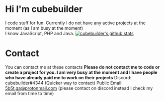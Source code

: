 # Hi I'm cubebuilder
I code stuff for fun. Currently I do not have any active projects at the moment (as I am busy at the moment)
<br>
I know JavaScript, PHP and Java.
[![cubebuilder's github stats](https://github-readme-stats.vercel.app/api?username=cubebuilder)](https://github.com/anuraghazra/github-readme-stats)
# Contact
You can contact me at these contacts
**Please do not contact me to code or create a project for you. I am very busy at the moment and I have people who have already paid me to work on their projects**
Discord: cubebuilder#4344 (Quicker way to contact)
Public Email: 5b5t.ga@protonmail.com (please contact on discord instead I check my email from time to time)
